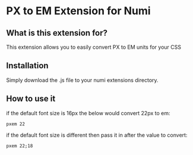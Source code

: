# PX to EM Extension for Numi

## What is this extension for?

This extension allows you to easily convert PX to EM units for your CSS

## Installation

Simply download the .js file to your numi extensions directory.


## How to use it

if the default font size is 16px the below would convert 22px to em:

`pxem 22`

if the default font size is different then pass it in after the value to convert:

`pxem 22;18`
